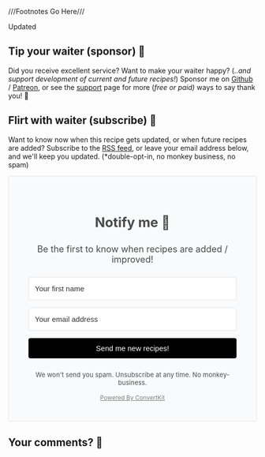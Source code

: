 ///Footnotes Go Here///

Updated

## Tip your waiter (sponsor) 👏

Did you receive excellent service? Want to make your waiter happy? (_..and support development of current and future recipes!_) Sponsor me on [Github][github_sponsor] / [Patreon][patreon], or see the [support](/support/) page for more (_free or paid)_ ways to say thank you! 👏

## Flirt with waiter (subscribe) 💌

Want to know now when this recipe gets updated, or when future recipes are added? Subscribe to the [RSS feed](https://mastodon.social/@geekcookbook_changes.atom), or leave your email address below, and we'll keep you updated. (*double-opt-in, no monkey business, no spam)

<form action="https://app.convertkit.com/forms/1413027/subscriptions" class="seva-form formkit-form" method="post" data-sv-form="1413027" data-uid="20249aa846" data-format="inline" data-version="5" data-options="{&quot;settings&quot;:{&quot;after_subscribe&quot;:{&quot;action&quot;:&quot;message&quot;,&quot;success_message&quot;:&quot;Success! Now check your email to confirm your subscription.&quot;,&quot;redirect_url&quot;:&quot;&quot;},&quot;analytics&quot;:{&quot;google&quot;:null,&quot;facebook&quot;:null,&quot;segment&quot;:null,&quot;pinterest&quot;:null},&quot;modal&quot;:{&quot;trigger&quot;:&quot;timer&quot;,&quot;scroll_percentage&quot;:null,&quot;timer&quot;:5,&quot;devices&quot;:&quot;all&quot;,&quot;show_once_every&quot;:15},&quot;powered_by&quot;:{&quot;show&quot;:true,&quot;url&quot;:&quot;https://convertkit.com?utm_source=dynamic&amp;utm_medium=referral&amp;utm_campaign=poweredby&amp;utm_content=form&quot;},&quot;recaptcha&quot;:{&quot;enabled&quot;:true},&quot;return_visitor&quot;:{&quot;action&quot;:&quot;custom_content&quot;,&quot;custom_content&quot;:&quot;You're subscribed!&quot;},&quot;slide_in&quot;:{&quot;display_in&quot;:&quot;bottom_right&quot;,&quot;trigger&quot;:&quot;timer&quot;,&quot;scroll_percentage&quot;:null,&quot;timer&quot;:5,&quot;devices&quot;:&quot;all&quot;,&quot;show_once_every&quot;:15},&quot;sticky_bar&quot;:{&quot;display_in&quot;:&quot;top&quot;,&quot;trigger&quot;:&quot;timer&quot;,&quot;scroll_percentage&quot;:null,&quot;timer&quot;:5,&quot;devices&quot;:&quot;all&quot;,&quot;show_once_every&quot;:15}},&quot;version&quot;:&quot;5&quot;}" min-width="400 500 600 700 800" style="background-color: rgb(249, 250, 251); border-radius: 4px;"><div class="formkit-background" style="opacity: 0.2;"></div><div data-style="minimal"><div class="formkit-header" data-element="header" style="color: rgb(77, 77, 77); font-size: 27px; font-weight: 700;"><h1><span style="color:rgb(74, 74, 74)"><strong>Notify me 🔔</strong></span></h1></div><div class="formkit-subheader" data-element="subheader" style="color: rgb(104, 104, 104); font-size: 18px;"><p><span style="color:rgb(74, 74, 74)">Be the first to know when recipes are added / improved!</span></p></div><ul class="formkit-alert formkit-alert-error" data-element="errors" data-group="alert"></ul><div data-element="fields" data-stacked="true" class="seva-fields formkit-fields"><div class="formkit-field"><input class="formkit-input" aria-label="Your first name" name="fields[first_name]" placeholder="Your first name" type="text" style="color: rgb(0, 0, 0); border-color: rgb(227, 227, 227); border-radius: 4px; font-weight: 400;"></div><div class="formkit-field"><input class="formkit-input" name="email_address" placeholder="Your email address" required="" type="email" style="color: rgb(0, 0, 0); border-color: rgb(227, 227, 227); border-radius: 4px; font-weight: 400;"></div><button data-element="submit" class="formkit-submit formkit-submit" style="color: rgb(255, 255, 255); background-color: rgb(0, 0, 0); border-radius: 4px; font-weight: 400;"><div class="formkit-spinner"><div></div><div></div><div></div></div><span>Send me new recipes!</span></button></div><div class="formkit-guarantee" data-element="guarantee" style="color: rgb(77, 77, 77); font-size: 13px; font-weight: 400;"><p>We won't send you spam. Unsubscribe at any time. No monkey-business.</p></div><a href="https://convertkit.com?utm_source=dynamic&amp;utm_medium=referral&amp;utm_campaign=poweredby&amp;utm_content=form" class="formkit-powered-by" data-element="powered-by" target="_blank" rel="noopener noreferrer">Powered By ConvertKit</a></div><style>.formkit-form[data-uid="20249aa846"] *{box-sizing:border-box;}.formkit-form[data-uid="20249aa846"]{-webkit-font-smoothing:antialiased;-moz-osx-font-smoothing:grayscale;}.formkit-form[data-uid="20249aa846"] legend{border:none;font-size:inherit;margin-bottom:10px;padding:0;position:relative;display:table;}.formkit-form[data-uid="20249aa846"] fieldset{border:0;padding:0.01em 0 0 0;margin:0;min-width:0;}.formkit-form[data-uid="20249aa846"] body:not(:-moz-handler-blocked) fieldset{display:table-cell;}.formkit-form[data-uid="20249aa846"] h1,.formkit-form[data-uid="20249aa846"] h2,.formkit-form[data-uid="20249aa846"] h3,.formkit-form[data-uid="20249aa846"] h4,.formkit-form[data-uid="20249aa846"] h5,.formkit-form[data-uid="20249aa846"] h6{color:inherit;font-size:inherit;font-weight:inherit;}.formkit-form[data-uid="20249aa846"] p{color:inherit;font-size:inherit;font-weight:inherit;}.formkit-form[data-uid="20249aa846"] ol:not([template-default]),.formkit-form[data-uid="20249aa846"] ul:not([template-default]),.formkit-form[data-uid="20249aa846"] blockquote:not([template-default]){text-align:left;}.formkit-form[data-uid="20249aa846"] p:not([template-default]),.formkit-form[data-uid="20249aa846"] hr:not([template-default]),.formkit-form[data-uid="20249aa846"] blockquote:not([template-default]),.formkit-form[data-uid="20249aa846"] ol:not([template-default]),.formkit-form[data-uid="20249aa846"] ul:not([template-default]){color:inherit;font-style:initial;}.formkit-form[data-uid="20249aa846"][data-format="modal"]{display:none;}.formkit-form[data-uid="20249aa846"][data-format="slide in"]{display:none;}.formkit-form[data-uid="20249aa846"][data-format="sticky bar"]{display:none;}.formkit-sticky-bar .formkit-form[data-uid="20249aa846"][data-format="sticky bar"]{display:block;}.formkit-form[data-uid="20249aa846"] .formkit-input,.formkit-form[data-uid="20249aa846"] .formkit-select,.formkit-form[data-uid="20249aa846"] .formkit-checkboxes{width:100%;}.formkit-form[data-uid="20249aa846"] .formkit-button,.formkit-form[data-uid="20249aa846"] .formkit-submit{border:0;border-radius:5px;color:#ffffff;cursor:pointer;display:inline-block;text-align:center;font-size:15px;font-weight:500;cursor:pointer;margin-bottom:15px;overflow:hidden;padding:0;position:relative;vertical-align:middle;}.formkit-form[data-uid="20249aa846"] .formkit-button:hover,.formkit-form[data-uid="20249aa846"] .formkit-submit:hover,.formkit-form[data-uid="20249aa846"] .formkit-button:focus,.formkit-form[data-uid="20249aa846"] .formkit-submit:focus{outline:none;}.formkit-form[data-uid="20249aa846"] .formkit-button:hover > span,.formkit-form[data-uid="20249aa846"] .formkit-submit:hover > span,.formkit-form[data-uid="20249aa846"] .formkit-button:focus > span,.formkit-form[data-uid="20249aa846"] .formkit-submit:focus > span{background-color:rgba(0,0,0,0.1);}.formkit-form[data-uid="20249aa846"] .formkit-button > span,.formkit-form[data-uid="20249aa846"] .formkit-submit > span{display:block;-webkit-transition:all 300ms ease-in-out;transition:all 300ms ease-in-out;padding:12px 24px;}.formkit-form[data-uid="20249aa846"] .formkit-input{background:#ffffff;font-size:15px;padding:12px;border:1px solid #e3e3e3;-webkit-flex:1 0 auto;-ms-flex:1 0 auto;flex:1 0 auto;line-height:1.4;margin:0;-webkit-transition:border-color ease-out 300ms;transition:border-color ease-out 300ms;}.formkit-form[data-uid="20249aa846"] .formkit-input:focus{outline:none;border-color:#1677be;-webkit-transition:border-color ease 300ms;transition:border-color ease 300ms;}.formkit-form[data-uid="20249aa846"] .formkit-input::-webkit-input-placeholder{color:inherit;opacity:0.8;}.formkit-form[data-uid="20249aa846"] .formkit-input::-moz-placeholder{color:inherit;opacity:0.8;}.formkit-form[data-uid="20249aa846"] .formkit-input:-ms-input-placeholder{color:inherit;opacity:0.8;}.formkit-form[data-uid="20249aa846"] .formkit-input::placeholder{color:inherit;opacity:0.8;}.formkit-form[data-uid="20249aa846"] [data-group="dropdown"]{position:relative;display:inline-block;width:100%;}.formkit-form[data-uid="20249aa846"] [data-group="dropdown"]::before{content:"";top:calc(50% - 2.5px);right:10px;position:absolute;pointer-events:none;border-color:#4f4f4f transparent transparent transparent;border-style:solid;border-width:6px 6px 0 6px;height:0;width:0;z-index:999;}.formkit-form[data-uid="20249aa846"] [data-group="dropdown"] select{height:auto;width:100%;cursor:pointer;color:#333333;line-height:1.4;margin-bottom:0;padding:0 6px;-webkit-appearance:none;-moz-appearance:none;appearance:none;font-size:15px;padding:12px;padding-right:25px;border:1px solid #e3e3e3;background:#ffffff;}.formkit-form[data-uid="20249aa846"] [data-group="dropdown"] select:focus{outline:none;}.formkit-form[data-uid="20249aa846"] [data-group="checkboxes"]{text-align:left;margin:0;}.formkit-form[data-uid="20249aa846"] [data-group="checkboxes"] [data-group="checkbox"]{margin-bottom:10px;}.formkit-form[data-uid="20249aa846"] [data-group="checkboxes"] [data-group="checkbox"] *{cursor:pointer;}.formkit-form[data-uid="20249aa846"] [data-group="checkboxes"] [data-group="checkbox"]:last-of-type{margin-bottom:0;}.formkit-form[data-uid="20249aa846"] [data-group="checkboxes"] [data-group="checkbox"] input[type="checkbox"]{display:none;}.formkit-form[data-uid="20249aa846"] [data-group="checkboxes"] [data-group="checkbox"] input[type="checkbox"] + label::after{content:none;}.formkit-form[data-uid="20249aa846"] [data-group="checkboxes"] [data-group="checkbox"] input[type="checkbox"]:checked + label::after{border-color:#ffffff;content:"";}.formkit-form[data-uid="20249aa846"] [data-group="checkboxes"] [data-group="checkbox"] input[type="checkbox"]:checked + label::before{background:#10bf7a;border-color:#10bf7a;}.formkit-form[data-uid="20249aa846"] [data-group="checkboxes"] [data-group="checkbox"] label{position:relative;display:inline-block;padding-left:28px;}.formkit-form[data-uid="20249aa846"] [data-group="checkboxes"] [data-group="checkbox"] label::before,.formkit-form[data-uid="20249aa846"] [data-group="checkboxes"] [data-group="checkbox"] label::after{position:absolute;content:"";display:inline-block;}.formkit-form[data-uid="20249aa846"] [data-group="checkboxes"] [data-group="checkbox"] label::before{height:16px;width:16px;border:1px solid #e3e3e3;background:#ffffff;left:0px;top:3px;}.formkit-form[data-uid="20249aa846"] [data-group="checkboxes"] [data-group="checkbox"] label::after{height:4px;width:8px;border-left:2px solid #4d4d4d;border-bottom:2px solid #4d4d4d;-webkit-transform:rotate(-45deg);-ms-transform:rotate(-45deg);transform:rotate(-45deg);left:4px;top:8px;}.formkit-form[data-uid="20249aa846"] .formkit-alert{background:#f9fafb;border:1px solid #e3e3e3;border-radius:5px;-webkit-flex:1 0 auto;-ms-flex:1 0 auto;flex:1 0 auto;list-style:none;margin:25px auto;padding:12px;text-align:center;width:100%;}.formkit-form[data-uid="20249aa846"] .formkit-alert:empty{display:none;}.formkit-form[data-uid="20249aa846"] .formkit-alert-success{background:#d3fbeb;border-color:#10bf7a;color:#0c905c;}.formkit-form[data-uid="20249aa846"] .formkit-alert-error{background:#fde8e2;border-color:#f2643b;color:#ea4110;}.formkit-form[data-uid="20249aa846"] .formkit-spinner{display:-webkit-box;display:-webkit-flex;display:-ms-flexbox;display:flex;height:0px;width:0px;margin:0 auto;position:absolute;top:0;left:0;right:0;width:0px;overflow:hidden;text-align:center;-webkit-transition:all 300ms ease-in-out;transition:all 300ms ease-in-out;}.formkit-form[data-uid="20249aa846"] .formkit-spinner > div{margin:auto;width:12px;height:12px;background-color:#fff;opacity:0.3;border-radius:100%;display:inline-block;-webkit-animation:formkit-bouncedelay-formkit-form-data-uid-20249aa846- 1.4s infinite ease-in-out both;animation:formkit-bouncedelay-formkit-form-data-uid-20249aa846- 1.4s infinite ease-in-out both;}.formkit-form[data-uid="20249aa846"] .formkit-spinner > div:nth-child(1){-webkit-animation-delay:-0.32s;animation-delay:-0.32s;}.formkit-form[data-uid="20249aa846"] .formkit-spinner > div:nth-child(2){-webkit-animation-delay:-0.16s;animation-delay:-0.16s;}.formkit-form[data-uid="20249aa846"] .formkit-submit[data-active] .formkit-spinner{opacity:1;height:100%;width:50px;}.formkit-form[data-uid="20249aa846"] .formkit-submit[data-active] .formkit-spinner ~ span{opacity:0;}.formkit-form[data-uid="20249aa846"] .formkit-powered-by[data-active="false"]{opacity:0.35;}@-webkit-keyframes formkit-bouncedelay-formkit-form-data-uid-20249aa846-{0%,80%,100%{-webkit-transform:scale(0);-ms-transform:scale(0);transform:scale(0);}40%{-webkit-transform:scale(1);-ms-transform:scale(1);transform:scale(1);}}@keyframes formkit-bouncedelay-formkit-form-data-uid-20249aa846-{0%,80%,100%{-webkit-transform:scale(0);-ms-transform:scale(0);transform:scale(0);}40%{-webkit-transform:scale(1);-ms-transform:scale(1);transform:scale(1);}}.formkit-form[data-uid="20249aa846"] blockquote{padding:10px 20px;margin:0 0 20px;border-left:5px solid #e1e1e1;} .formkit-form[data-uid="20249aa846"]{border:1px solid #e3e3e3;max-width:700px;position:relative;overflow:hidden;}.formkit-form[data-uid="20249aa846"] .formkit-background{width:100%;height:100%;position:absolute;top:0;left:0;background-size:cover;background-position:center;opacity:0.3;}.formkit-form[data-uid="20249aa846"] [data-style="minimal"]{padding:20px;width:100%;position:relative;}.formkit-form[data-uid="20249aa846"] .formkit-header{margin:0 0 27px 0;text-align:center;}.formkit-form[data-uid="20249aa846"] .formkit-subheader{margin:18px 0;text-align:center;}.formkit-form[data-uid="20249aa846"] .formkit-guarantee{font-size:13px;margin:10px 0 15px 0;text-align:center;}.formkit-form[data-uid="20249aa846"] .formkit-guarantee > p{margin:0;}.formkit-form[data-uid="20249aa846"] .formkit-powered-by{color:#7d7d7d;display:block;font-size:12px;margin:10px 0 0 0;text-align:center;}.formkit-form[data-uid="20249aa846"] .formkit-fields{display:-webkit-box;display:-webkit-flex;display:-ms-flexbox;display:flex;-webkit-flex-wrap:wrap;-ms-flex-wrap:wrap;flex-wrap:wrap;margin:25px auto 0 auto;}.formkit-form[data-uid="20249aa846"] .formkit-field{min-width:220px;}.formkit-form[data-uid="20249aa846"] .formkit-field,.formkit-form[data-uid="20249aa846"] .formkit-submit{margin:0 0 15px 0;-webkit-flex:1 0 100%;-ms-flex:1 0 100%;flex:1 0 100%;}.formkit-form[data-uid="20249aa846"][min-width~="600"] [data-style="minimal"]{padding:40px;}.formkit-form[data-uid="20249aa846"][min-width~="600"] .formkit-fields[data-stacked="false"]{margin-left:-5px;margin-right:-5px;}.formkit-form[data-uid="20249aa846"][min-width~="600"] .formkit-fields[data-stacked="false"] .formkit-field,.formkit-form[data-uid="20249aa846"][min-width~="600"] .formkit-fields[data-stacked="false"] .formkit-submit{margin:0 5px 15px 5px;}.formkit-form[data-uid="20249aa846"][min-width~="600"] .formkit-fields[data-stacked="false"] .formkit-field{-webkit-flex:100 1 auto;-ms-flex:100 1 auto;flex:100 1 auto;}.formkit-form[data-uid="20249aa846"][min-width~="600"] .formkit-fields[data-stacked="false"] .formkit-submit{-webkit-flex:1 1 auto;-ms-flex:1 1 auto;flex:1 1 auto;} </style></form>



## Your comments? 💬

[patreon]:	        https://www.patreon.com/bePatron?u=6982506
[github_sponsor]:   https://github.com/sponsors/funkypenguin